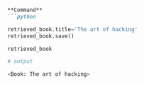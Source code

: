 
```markdown

**Command**
```python

retrieved_book.title='The art of hacking'
retrieved_book.save()

retrieved_book

# output

<Book: The art of hacking>
